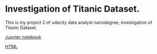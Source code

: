 # Investigation of Titanic Dataset.
This is my project 2 of udacity data analyst nanodegree, investigation of Titanic Dataset.

[Jupyter notebook](https://github.com/sunpochin/dand-p2-investigate-titanic-data/blob/master/investigate-titanic-data.ipynb)

[HTML](https://github.com/sunpochin/dand-p2-investigate-titanic-data/blob/master/investigate-titanic-data.html)
